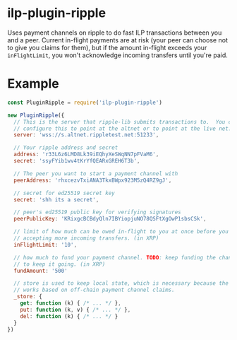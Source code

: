 # ilp-plugin-ripple

Uses payment channels on ripple to do fast ILP transactions between you and a
peer.  Current in-flight payments are at risk (your peer can choose not to give
you claims for them), but if the amount in-flight exceeds your `inFlightLimit`,
you won't acknowledge incoming transfers until you're paid.

# Example

```js
const PluginRipple = require('ilp-plugin-ripple')

new PluginRipple({
  // This is the server that ripple-lib submits transactions to.  You can
  // configure this to point at the altnet or to point at the live net.
  server: 'wss://s.altnet.rippletest.net:51233',

  // Your ripple address and secret
  address: 'r33L6z6LMD8Lk39iEQhyXeSWqNN7pFVaM6',
  secret: 'ssyFYib1wv4tKrYfQEARxGREH6T3b',

  // The peer you want to start a payment channel with
  peerAddress: 'rhxcezvTxiANA3TkxBWpx923M5zQ4RZ9gJ',

  // secret for ed25519 secret key
  secret: 'shh its a secret',

  // peer's ed25519 public key for verifying signatures
  peerPublicKey: 'KRixgcBCBdyQln7IBYiopjuNO78QSFtXgOwP1sbsCSk',

  // limit of how much can be owed in-flight to you at once before you stop
  // accepting more incoming transfers. (in XRP)
  inFlightLimit: '10',

  // how much to fund your payment channel. TODO: keep funding the channel
  // to keep it going. (in XRP)
  fundAmount: '500'

  // store is used to keep local state, which is necessary because the plugin
  // works based on off-chain payment channel claims.
  _store: {
    get: function (k) { /* ... */ },
    put: function (k, v) { /* ... */ },
    del: function (k) { /* ... */ }
  }
})
```
